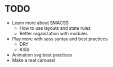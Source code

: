 # TODO
- Learn more about SMACSS
  - How to use layouts and state rules
  - Better organization with modules
- Play more with sass syntax and best practices
  - DRY
  - KISS
- Animation svg best practices
- Make a real carousel
